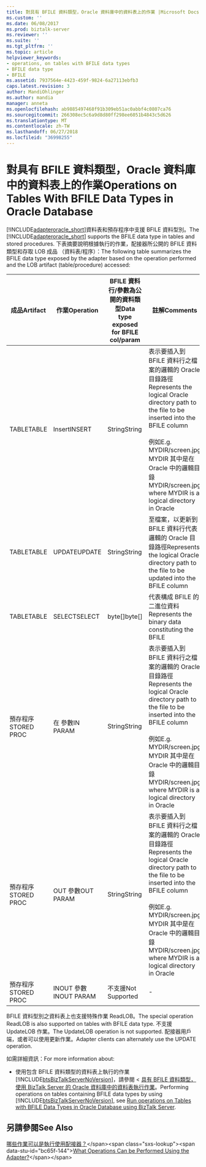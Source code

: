```yaml
---
title: 對具有 BFILE 資料類型，Oracle 資料庫中的資料表上的作業 |Microsoft Docs
ms.custom: ''
ms.date: 06/08/2017
ms.prod: biztalk-server
ms.reviewer: ''
ms.suite: ''
ms.tgt_pltfrm: ''
ms.topic: article
helpviewer_keywords:
- operations, on tables with BFILE data types
- BFILE data type
- BFILE
ms.assetid: 7937564e-4423-459f-9824-6a27113ebfb3
caps.latest.revision: 3
author: MandiOhlinger
ms.author: mandia
manager: anneta
ms.openlocfilehash: ab9885497468f91b309eb51ac0abbf4c0807ca76
ms.sourcegitcommit: 266308ec5c6a9d8d80ff298ee6051b4843c5d626
ms.translationtype: MT
ms.contentlocale: zh-TW
ms.lasthandoff: 06/27/2018
ms.locfileid: "36998255"
---
```

# <a name="operations-on-tables-with-bfile-data-types-in-oracle-database"></a><span data-ttu-id="bc65f-102">對具有 BFILE 資料類型，Oracle 資料庫中的資料表上的作業</span><span class="sxs-lookup"><span data-stu-id="bc65f-102">Operations on Tables With BFILE Data Types in Oracle Database</span></span>
<span data-ttu-id="bc65f-103">[!INCLUDE[adapteroracle_short](../../includes/adapteroracle-short-md.md)]資料表和預存程序中支援 BFILE 資料型別。</span><span class="sxs-lookup"><span data-stu-id="bc65f-103">The [!INCLUDE[adapteroracle_short](../../includes/adapteroracle-short-md.md)] supports the BFILE data type in tables and stored procedures.</span></span> <span data-ttu-id="bc65f-104">下表摘要說明根據執行的作業，配接器所公開的 BFILE 資料類型和存取 LOB 成品 （資料表/程序）：</span><span class="sxs-lookup"><span data-stu-id="bc65f-104">The following table summarizes the BFILE data type exposed by the adapter based on the operation performed and the LOB artifact (table/procedure) accessed:</span></span>  
  
|<span data-ttu-id="bc65f-105">成品</span><span class="sxs-lookup"><span data-stu-id="bc65f-105">Artifact</span></span>|<span data-ttu-id="bc65f-106">作業</span><span class="sxs-lookup"><span data-stu-id="bc65f-106">Operation</span></span>|<span data-ttu-id="bc65f-107">BFILE 資料行/參數為公開的資料類型</span><span class="sxs-lookup"><span data-stu-id="bc65f-107">Data type exposed for BFILE col/param</span></span>|<span data-ttu-id="bc65f-108">註解</span><span class="sxs-lookup"><span data-stu-id="bc65f-108">Comments</span></span>|  
|--------------|---------------|--------------------------------------------|--------------|  
|<span data-ttu-id="bc65f-109">TABLE</span><span class="sxs-lookup"><span data-stu-id="bc65f-109">TABLE</span></span>|<span data-ttu-id="bc65f-110">Insert</span><span class="sxs-lookup"><span data-stu-id="bc65f-110">INSERT</span></span>|<span data-ttu-id="bc65f-111">String</span><span class="sxs-lookup"><span data-stu-id="bc65f-111">String</span></span>|<span data-ttu-id="bc65f-112">表示要插入到 BFILE 資料行之檔案的邏輯的 Oracle 目錄路徑</span><span class="sxs-lookup"><span data-stu-id="bc65f-112">Represents the logical Oracle directory path to the file to be inserted into the BFILE column</span></span><br /><br /> <span data-ttu-id="bc65f-113">例如</span><span class="sxs-lookup"><span data-stu-id="bc65f-113">E.g.</span></span> <span data-ttu-id="bc65f-114">MYDIR/screen.jpg MYDIR 其中是在 Oracle 中的邏輯目錄</span><span class="sxs-lookup"><span data-stu-id="bc65f-114">MYDIR/screen.jpg where MYDIR is a logical directory in Oracle</span></span>|  
|<span data-ttu-id="bc65f-115">TABLE</span><span class="sxs-lookup"><span data-stu-id="bc65f-115">TABLE</span></span>|<span data-ttu-id="bc65f-116">UPDATE</span><span class="sxs-lookup"><span data-stu-id="bc65f-116">UPDATE</span></span>|<span data-ttu-id="bc65f-117">String</span><span class="sxs-lookup"><span data-stu-id="bc65f-117">String</span></span>|<span data-ttu-id="bc65f-118">至檔案，以更新到 BFILE 資料行代表邏輯的 Oracle 目錄路徑</span><span class="sxs-lookup"><span data-stu-id="bc65f-118">Represents the logical Oracle directory path to the file to be updated into the BFILE column</span></span>|  
|<span data-ttu-id="bc65f-119">TABLE</span><span class="sxs-lookup"><span data-stu-id="bc65f-119">TABLE</span></span>|<span data-ttu-id="bc65f-120">SELECT</span><span class="sxs-lookup"><span data-stu-id="bc65f-120">SELECT</span></span>|<span data-ttu-id="bc65f-121">byte[]</span><span class="sxs-lookup"><span data-stu-id="bc65f-121">byte[]</span></span>|<span data-ttu-id="bc65f-122">代表構成 BFILE 的二進位資料</span><span class="sxs-lookup"><span data-stu-id="bc65f-122">Represents the binary data constituting the BFILE</span></span>|  
|<span data-ttu-id="bc65f-123">預存程序</span><span class="sxs-lookup"><span data-stu-id="bc65f-123">STORED PROC</span></span>|<span data-ttu-id="bc65f-124">在 參數</span><span class="sxs-lookup"><span data-stu-id="bc65f-124">IN PARAM</span></span>|<span data-ttu-id="bc65f-125">String</span><span class="sxs-lookup"><span data-stu-id="bc65f-125">String</span></span>|<span data-ttu-id="bc65f-126">表示要插入到 BFILE 資料行之檔案的邏輯的 Oracle 目錄路徑</span><span class="sxs-lookup"><span data-stu-id="bc65f-126">Represents the logical Oracle directory path to the file to be inserted into the BFILE column</span></span><br /><br /> <span data-ttu-id="bc65f-127">例如</span><span class="sxs-lookup"><span data-stu-id="bc65f-127">E.g.</span></span> <span data-ttu-id="bc65f-128">MYDIR/screen.jpg MYDIR 其中是在 Oracle 中的邏輯目錄</span><span class="sxs-lookup"><span data-stu-id="bc65f-128">MYDIR/screen.jpg where MYDIR is a logical directory in Oracle</span></span>|  
|<span data-ttu-id="bc65f-129">預存程序</span><span class="sxs-lookup"><span data-stu-id="bc65f-129">STORED PROC</span></span>|<span data-ttu-id="bc65f-130">OUT 參數</span><span class="sxs-lookup"><span data-stu-id="bc65f-130">OUT PARAM</span></span>|<span data-ttu-id="bc65f-131">String</span><span class="sxs-lookup"><span data-stu-id="bc65f-131">String</span></span>|<span data-ttu-id="bc65f-132">表示要插入到 BFILE 資料行之檔案的邏輯的 Oracle 目錄路徑</span><span class="sxs-lookup"><span data-stu-id="bc65f-132">Represents the logical Oracle directory path to the file to be inserted into the BFILE column</span></span><br /><br /> <span data-ttu-id="bc65f-133">例如</span><span class="sxs-lookup"><span data-stu-id="bc65f-133">E.g.</span></span> <span data-ttu-id="bc65f-134">MYDIR/screen.jpg MYDIR 其中是在 Oracle 中的邏輯目錄</span><span class="sxs-lookup"><span data-stu-id="bc65f-134">MYDIR/screen.jpg where MYDIR is a logical directory in Oracle</span></span>|  
|<span data-ttu-id="bc65f-135">預存程序</span><span class="sxs-lookup"><span data-stu-id="bc65f-135">STORED PROC</span></span>|<span data-ttu-id="bc65f-136">INOUT 參數</span><span class="sxs-lookup"><span data-stu-id="bc65f-136">INOUT PARAM</span></span>|<span data-ttu-id="bc65f-137">不支援</span><span class="sxs-lookup"><span data-stu-id="bc65f-137">Not Supported</span></span>|-|  
  
 <span data-ttu-id="bc65f-138">BFILE 資料型別之資料表上也支援特殊作業 ReadLOB。</span><span class="sxs-lookup"><span data-stu-id="bc65f-138">The special operation ReadLOB is also supported on tables with BFILE data type.</span></span> <span data-ttu-id="bc65f-139">不支援 UpdateLOB 作業。</span><span class="sxs-lookup"><span data-stu-id="bc65f-139">The UpdateLOB operation is not supported.</span></span> <span data-ttu-id="bc65f-140">配接器用戶端，或者可以使用更新作業。</span><span class="sxs-lookup"><span data-stu-id="bc65f-140">Adapter clients can alternately use the UPDATE operation.</span></span>  
  
 <span data-ttu-id="bc65f-141">如需詳細資訊：</span><span class="sxs-lookup"><span data-stu-id="bc65f-141">For more information about:</span></span>  
  
- <span data-ttu-id="bc65f-142">使用包含 BFILE 資料類型的資料表上執行的作業[!INCLUDE[btsBizTalkServerNoVersion](../../includes/btsbiztalkservernoversion-md.md)]，請參閱 <<c2> [ 具有 BFILE 資料類型，使用 BizTalk Server 的 Oracle 資料庫中的資料表執行作業](../../adapters-and-accelerators/adapter-oracle-database/run-operations-on-tables-with-bfile-data-types-in-oracle-db-using-biztalk.md)。</span><span class="sxs-lookup"><span data-stu-id="bc65f-142">Performing operations on tables containing BFILE data types by using [!INCLUDE[btsBizTalkServerNoVersion](../../includes/btsbiztalkservernoversion-md.md)], see [Run operations on Tables with BFILE Data Types in Oracle Database using BizTalk Server](../../adapters-and-accelerators/adapter-oracle-database/run-operations-on-tables-with-bfile-data-types-in-oracle-db-using-biztalk.md).</span></span>  
  
## <a name="see-also"></a><span data-ttu-id="bc65f-143">另請參閱</span><span class="sxs-lookup"><span data-stu-id="bc65f-143">See Also</span></span>  
 <span data-ttu-id="bc65f-144">[哪些作業可以是執行使用配接器？](https://msdn.microsoft.com/library/cc185219(v=bts.10).aspx)</span><span class="sxs-lookup"><span data-stu-id="bc65f-144">[What Operations Can be Performed Using the Adapter?](https://msdn.microsoft.com/library/cc185219(v=bts.10).aspx)</span></span>